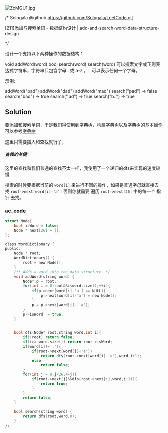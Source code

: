 ![ZcMGU1.jpg](https://s2.ax1x.com/2019/07/10/ZcMGU1.jpg)

/*
    Sologala   @github    https://github.com/Sologala/LeetCode.git

   [211]添加与搜索单词 - 数据结构设计
     |     add-and-search-word-data-structure-design

*/

设计一个支持以下两种操作的数据结构：

void addWord(word)
bool search(word)
search(word) 可以搜索文字或正则表达式字符串，字符串只包含字母 . 或 a-z 。 . 可以表示任何一个字母。

示例:

addWord("bad")
addWord("dad")
addWord("mad")
search("pad") -> false
search("bad") -> true
search(".ad") -> true
search("b..") -> true



## **Solution** 

要添加和搜索单词，于是我们得使用到字典树，构建字典树以及字典树的基本操作可以参考[字典树](https://github.com/Sologala/LeetCode/blob/master/Tips/Trie(%E5%89%8D%E7%BC%80%E6%A0%91).md) 

这里只需要插入和查找就行了，

##### 查找的关键

​	这里的查找和我们普通的查找不太一样，我使用了一个递归的dfs来实现的速度较慢

搜索的时候要根据当前的 `word[i]` 来进行不同的操作，如果是普通字母就直接去找 `root->next[word[i]-'a']` 否则你就需要 遍历 `root->next[26]` 中的每一个 指针 去找。

### **ac_code**
```c
struct Node{
    bool isWord = false;
    Node * next[26] = {};
};

class WordDictionary {
public:
    Node * root;
    WordDictionary() {
        root = new Node(); 
    }
    /** Adds a word into the data structure. */
    void addWord(string word) {
        Node* p = root;
        for(int i = 0;root&&i<word.size();++i){
            if(p->next[word[i]-'a'] == NULL){
                p->next[word[i]-'a'] = new Node();
            }
            p = p->next[word[i]- 'a'];
        }
        p->isWord  = true;
    }
    

    bool dfs(Node* root,string word,int i){
        if(!root) return false;
        if(i>= word.size()) return root->isWord;
        if(word[i]!='.'){
            if(root->next[word[i]-'a'])
                return dfs(root->next[word[i]-'a'],word,i+1);
            else 
                return false;
        }
        for(int j = 0;j<26;++j){
            if(root->next[j]&&dfs(root->next[j],word,i+1)){
                return true;
            }
        }
        return false;
    }
    
    bool search(string word) {
        return dfs(root,word,0);
    }
};

```